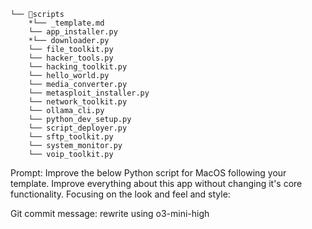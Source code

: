 ```
└── 📁scripts
    *└── _template.md
    └── app_installer.py
    *└── downloader.py
    └── file_toolkit.py
    └── hacker_tools.py
    └── hacking_toolkit.py
    └── hello_world.py
    └── media_converter.py
    └── metasploit_installer.py
    └── network_toolkit.py
    └── ollama_cli.py
    └── python_dev_setup.py
    └── script_deployer.py
    └── sftp_toolkit.py
    └── system_monitor.py
    └── voip_toolkit.py
```

Prompt:
Improve the below Python script for MacOS following your template.
Improve everything about this app without changing it's core functionality.
Focusing on the look and feel and style:

Git commit message:
rewrite using o3-mini-high
